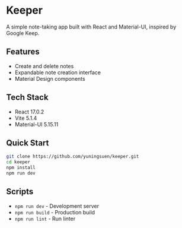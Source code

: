 # Keeper

A simple note-taking app built with React and Material-UI, inspired by Google Keep.

## Features

- Create and delete notes
- Expandable note creation interface
- Material Design components

## Tech Stack

- React 17.0.2
- Vite 5.1.4
- Material-UI 5.15.11

## Quick Start

```bash
git clone https://github.com/yuningsuen/keeper.git
cd keeper
npm install
npm run dev
```

## Scripts

- `npm run dev` - Development server
- `npm run build` - Production build
- `npm run lint` - Run linter
